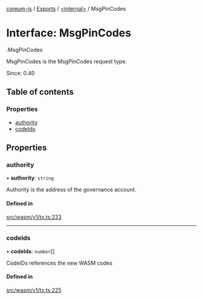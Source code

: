 [coreum-js](../README.md) / [Exports](../modules.md) / [<internal\>](../modules/internal_.md) / MsgPinCodes

# Interface: MsgPinCodes

[<internal>](../modules/internal_.md).MsgPinCodes

MsgPinCodes is the MsgPinCodes request type.

Since: 0.40

## Table of contents

### Properties

- [authority](internal_.MsgPinCodes.md#authority)
- [codeIds](internal_.MsgPinCodes.md#codeids)

## Properties

### authority

• **authority**: `string`

Authority is the address of the governance account.

#### Defined in

[src/wasm/v1/tx.ts:223](https://github.com/CooperFoundation/coreum-js/blob/bdb622b/src/wasm/v1/tx.ts#L223)

___

### codeIds

• **codeIds**: `number`[]

CodeIDs references the new WASM codes

#### Defined in

[src/wasm/v1/tx.ts:225](https://github.com/CooperFoundation/coreum-js/blob/bdb622b/src/wasm/v1/tx.ts#L225)
